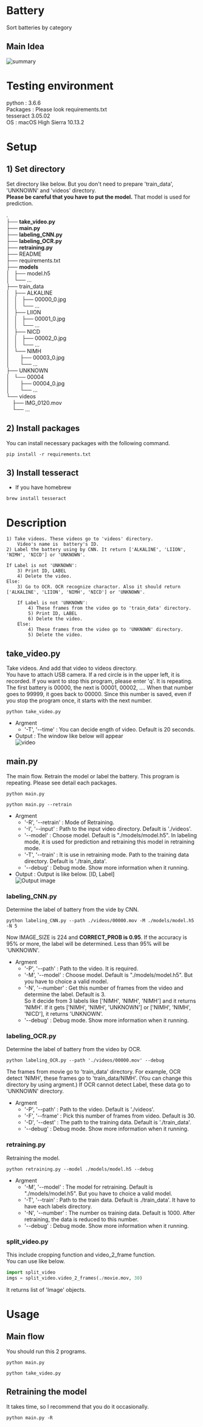 # Battery
Sort batteries by category

## Main Idea
![summary](https://github.com/emi-cd/category_recognize/blob/img/imgs/flow.png?raw=true)



# Testing environment
python : 3.6.6  
Packages : Please look requirements.txt  
tesseract 3.05.02  
OS : macOS High Sierra 10.13.2


# Setup
## 1) Set directory  
Set directory like below. But you don't need to prepare 'train_data', 'UNKNOWN' and 'videos' directory.  
**Please be careful that you have to put the model.** That model is used for prediction.   

.  
├── **take_video.py**  
├── **main.py**  
├── **labeling_CNN.py**  
├── **labeling_OCR.py**   
├── **retraining.py**  
├── README  
├── requirements.txt  
├── **models**  
│   ├── model.h5  
│   └── ...  
├── train_data  
│   ├── ALKALINE  
│   │   ├── 00000_0.jpg  
│   │   └── ...  
│   ├── LIION  
│   │   ├── 00001_0.jpg  
│   │   └── ...  
│   ├── NICD  
│   │   ├── 00002_0.jpg  
│   │   └── ...  
│   └── NIMH  
│       ├── 00003_0.jpg  
│       └── ...  
├── UNKNOWN  
│   └── 00004  
│       ├── 00004_0.jpg  
│       └── ...  
└── videos  
    ├── IMG_0120.mov  
    └── ...  

## 2) Install packages  
You can install necessary packages with the following command.  
```
pip install -r requirements.txt  
```

## 3) Install tesseract  
- If you have homebrew  
```
brew install tesseract  
```



# Description
	1) Take videos. These videos go to 'videos' directory.  
		Video's name is  battery's ID.  
	2) Label the battery using by CNN. It return ['ALKALINE', 'LIION', 'NIMH', 'NICD'] or 'UNKNOWN'.  

	If Label is not 'UNKNOWN':  
		3) Print ID, LABEL  
		4) Delete the video.  
	Else:  
		3) Go to OCR. OCR recognize charactor. Also it should return ['ALKALINE', 'LIION', 'NIMH', 'NICD'] or 'UNKNOWN'.

		If Label is not 'UNKNOWN':  
			4) These frames from the video go to 'train_data' directory.  
			5) Print ID, LABEL  
			6) Delete the video.  
		Else:  
			4) These frames from the video go to 'UNKNOWN' directory.  
			5) Delete the video.  

## take_video.py  
Take videos. And add that video to videos directory.  
You have to attach USB camera. If a red circle is in the upper left, it is recorded. If you want to stop this program, please enter 'q'. It is repeating.  
The first battery is 00000, the next is 00001, 00002, .... When that number goes to 99999, it goes back to 00000. Since this number is saved, even if you stop the program once, it starts with the next number. 
```
python take_video.py
```
- Argment
	- '-T', '--time' : You can decide ength of video. Default is 20 seconds.
- Output : The window like below will appear  
![video](https://github.com/emi-cd/category_recognize/blob/img/imgs/video.png?raw=true)


## main.py  
The main flow.  Retrain the model or label the battery. This program is repeating.
Please see detail each packages.
```
python main.py
```

```
python main.py --retrain
```
- Argment
	- '-R', '--retrain' : Mode of Retraining.
	- '-I', '--input' : Path to the input video directory. Default is './videos'.
	- '--model' : Choose model. Default is "./models/model.h5". In labeling mode, it is used for prediction and retraining this model in retraining mode.
	- '-T', '--train' : It is use in retraining mode. Path to the training data directory. Default is './train_data'.
	- '--debug' : Debug mode. Show more information when it running.
- Output : Output is like below. [ID, Label]   
	![Output image](https://github.com/emi-cd/category_recognize/blob/img/imgs/output.png?raw=true)

### labeling_CNN.py  
Determine the label of battery from the vide by CNN.
```  
python labeling_CNN.py --path ./videos/00000.mov -M ./models/model.h5 -N 5
```
Now IMAGE_SIZE is 224 and **CORRECT_PROB is 0.95**. If the accuracy is 95% or more, the label will be determined. Less than 95% will be 'UNKNOWN'.

- Argment
	- '-P', '--path' : Path to the video. It is required.
	- '-M', '--model' : Choose model. Default is "./models/model.h5". But you have to choice a valid model.
	- '-N', '--number' : Get this number of frames from the video and determine the label. Default is 3.  
	So it decide from 3 labels like ['NIMH', 'NIMH', 'NIMH'] and it returns 'NIMH'. If it gets ['NIMH', 'NIMH', 'UNKNOWN'] or ['NIMH', 'NIMH', 'NICD'], it returns 'UNKNOWN'.
	- '--debug' : Debug mode. Show more information when it running.



### labeling_OCR.py  
Determine the label of battery from the video by OCR.  
```
python labeling_OCR.py --path './videos/00000.mov' --debug
```
The frames from movie go to 'train_data' directory. For example, OCR detect 'NIMH', these frames go to 'train_data/NIMH'. (You can change this directory by using argment.) If OCR cannot detect Label, these data go to 'UNKNOWN' directory.

- Argment
	- '-P', '--path' : Path to the video. Default is './videos'.
	- '-F', '--frame' : Pick this number of frames from video. Default is 30.
	- '-D', '--dest' : The path to the training data. Default is './train_data'.
	- '--debug' : Debug mode. Show more information when it running.

### retraining.py  
Retraining the model.
```
python retraining.py --model ./models/model.h5 --debug
```
- Argment
	- '-M', '--model' : The model for retraining. Default is "./models/model.h5". But you have to choice a valid model.
	- '-T', '--train' : Path to the train data. Default is ./train_data'. It have to have each labels directory.
	- '-N', '--number' : The number os training data. Default is 1000. After retraining, the data is reduced to this number.
	- '--debug' : Debug mode. Show more information when it running.

### split_video.py  
This include cropping function and video_2_frame function.  
You can use like below.
```python
import split_video
imgs = split_video.video_2_frames(./movie.mov, 30)
```
It returns list of 'Image' objects.



# Usage
## Main flow
You should run this 2 programs.

```
python main.py  
```
```
python take_video.py
```

## Retraining the model
It takes time, so I recommend that you do it occasionally.
```
python main.py -R
```
